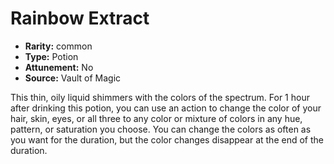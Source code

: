 
# Rainbow Extract

* **Rarity:** common
* **Type:** Potion
* **Attunement:** No
* **Source:** Vault of Magic


This thin, oily liquid shimmers with the colors of the spectrum. For 1 hour after drinking this potion, you can use an action to change the color of your hair, skin, eyes, or all three to any color or mixture of colors in any hue, pattern, or saturation you choose. You can change the colors as often as you want for the duration, but the color changes disappear at the end of the duration.
